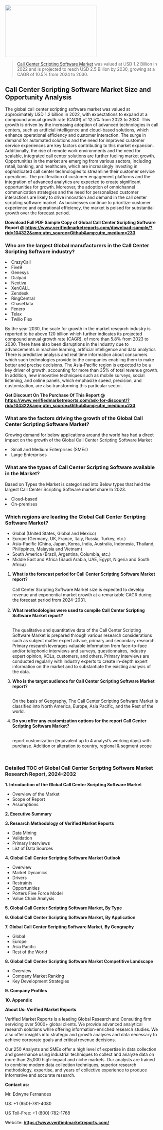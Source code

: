 <img src="https://ffe5etoiles.com/wp-content/uploads/2024/12/MST1-300x171.png" alt="" width="300" height="171" class="alignnone size-medium wp-image-20088" /><blockquote><p><p><a href="https://www.verifiedmarketreports.com/download-sample/?rid=104322&utm_source=Github&utm_medium=233" target="_blank">Call Center Scripting Software Market</a> was valued at USD 1.2 Billion in 2022 and is projected to reach USD 2.5 Billion by 2030, growing at a CAGR of 10.5% from 2024 to 2030.</p></blockquote><p><h2>Call Center Scripting Software Market Size and Opportunity Analysis</h2> The global call center scripting software market was valued at approximately USD 1.2 billion in 2022, with expectations to expand at a compound annual growth rate (CAGR) of 12.5% from 2023 to 2030. This growth is driven by the increasing adoption of advanced technologies in call centers, such as artificial intelligence and cloud-based solutions, which enhance operational efficiency and customer interaction. The surge in demand for automated solutions and the need for improved customer service experiences are key factors contributing to this market expansion. Additionally, the rise of remote work environments and the need for scalable, integrated call center solutions are further fueling market growth. Opportunities in the market are emerging from various sectors, including retail, banking, and healthcare, which are increasingly investing in sophisticated call center technologies to streamline their customer service operations. The proliferation of customer engagement platforms and the integration of advanced analytics are expected to create significant opportunities for growth. Moreover, the adoption of omnichannel communication strategies and the need for personalized customer interactions are likely to drive innovation and demand in the call center scripting software market. As businesses continue to prioritize customer experience and operational efficiency, the market is poised for substantial growth over the forecast period. </p><p class=""><strong>Download Full PDF Sample Copy of Global Call Center Scripting Software Report @ <a href="https://www.verifiedmarketreports.com/download-sample/?rid=104322&amp;utm_source=Github&amp;utm_medium=233" target="_blank">https://www.verifiedmarketreports.com/download-sample/?rid=104322&amp;utm_source=Github&amp;utm_medium=233</a></strong></p><h3 id="" class="">Who are the largest Global manufacturers in the Call Center Scripting Software industry?</h3><p><li>CrazyCall</li><li> Five9</li><li> Genesys</li><li> Dialpad</li><li> Nextiva</li><li> XenCALL</li><li> Zendesk</li><li> RingCentral</li><li> ChaseData</li><li> Fenero</li><li> Telax</li><li> Twilio Flex</li></p><div class=""><div class="" dir="" data-message-author-role="" data-message-id="" data-message-model-slug=""><div class=""><div class=""><div class=""><div class="" dir="" data-message-author-role="" data-message-id="" data-message-model-slug=""><div class=""><div class=""><p>By the year 2030, the scale for growth in the market research industry is reported to be above 120 billion which further indicates its projected compound annual growth rate (CAGR), of more than 5.8% from 2023 to 2030. There have also been disruptions in the industry due to advancements in machine learning, artificial intelligence and data analytics There is predictive analysis and real time information about consumers which such technologies provide to the companies enabling them to make better and precise decisions. The Asia-Pacific region is expected to be a key driver of growth, accounting for more than 35% of total revenue growth. In addition, new innovative techniques such as mobile surveys, social listening, and online panels, which emphasize speed, precision, and customization, are also transforming this particular sector.</p><p><strong>Get Discount On The Purchase Of This Report @&nbsp; <a href="https://www.verifiedmarketreports.com/ask-for-discount/?rid=104322&amp;utm_source=Github&amp;utm_medium=233" target="_blank">https://www.verifiedmarketreports.com/ask-for-discount/?rid=104322&amp;utm_source=Github&amp;utm_medium=233</a></strong></p></div></div></div></div></div></div></div></div><h3 id="" class="">What are the factors driving the growth of the Global Call Center Scripting Software Market?</h3><p id="" class="">Growing demand for below applications around the world has had a direct impact on the growth of the Global Call Center Scripting Software Market</p><p id="" class=""><li>Small and Medium Enterprises (SMEs)</li><li> Large Enterprises</li></p><h3 id="" class="">What are the types of Call Center Scripting Software available in the Market?</h3><p id="" class="">Based on Types the Market is categorized into Below types that held the largest Call Center Scripting Software market share In 2023.</p><p id="" class=""><li>Cloud-based</li><li> On-premises</li></p><h3 id="" class="">Which regions are leading the Global Call Center Scripting Software Market?</h3><ul><li>Global (United States, Global and Mexico)</li><li>Europe (Germany, UK, France, Italy, Russia, Turkey, etc.)</li><li>Asia-Pacific (China, Japan, Korea, India, Australia, Indonesia, Thailand, Philippines, Malaysia and Vietnam)</li><li>South America (Brazil, Argentina, Columbia, etc.)</li><li>Middle East and Africa (Saudi Arabia, UAE, Egypt, Nigeria and South Africa)</li></ul><p><ol><li><strong>What is the forecast period for Call Center Scripting Software Market report?<br /></strong><br /><span data-sheets-root="1" data-sheets-value="{&quot;1&quot;:2,&quot;2&quot;:&quot;XXXX size is expected to develop revenue and exponential market growth at a remarkable CAGR during the forecast period from 2024&ndash;2030.&quot;}" data-sheets-userformat="{&quot;2&quot;:12674,&quot;4&quot;:{&quot;1&quot;:2,&quot;2&quot;:16776960},&quot;10&quot;:2,&quot;11&quot;:0,&quot;15&quot;:&quot;Arial&quot;,&quot;16&quot;:12}">Call Center Scripting Software Market size is expected to develop revenue and exponential market growth at a remarkable CAGR during the forecast period from 2024&ndash;2031.</span><br /><br /></li><li><strong>What methodologies were used to compile Call Center Scripting Software Market report?<br /><br /></strong><p>The qualitative and quantitative data of the&nbsp;Call Center Scripting Software Market is prepared through various research considerations such as subject matter expert advice, primary and secondary research. Primary research leverages valuable information from face-to-face and/or telephonic interviews and surveys, questionnaires, industry expert opinion, KOLs, customers, and others. Primary interviews are conducted regularly with industry experts to create in-depth expert information on the market and to substantiate the existing analysis of the data.&nbsp;</p></li><li><strong>Who is the target audience for Call Center Scripting Software Market report?<br /><br /></strong><p>On the basis of Geography, The&nbsp;Call Center Scripting Software Market is classified into North America, Europe, Asia Pacific, and the Rest of the world.</p></li><li><strong>Do you offer any customization options for the report Call Center Scripting Software Market?<br /><br /></strong><p>report customization (equivalent up to 4 analyst&rsquo;s working days) with purchase. Addition or alteration to country, regional &amp; segment scope</p><p>&nbsp;</p></li></ol></p><h3 id="" class="">Detailed TOC of Global Call Center Scripting Software Market Research Report, 2024-2032</h3><p id="" class=""><strong>1. Introduction of the Global Call Center Scripting Software Market</strong></p><ul><li>Overview of the Market</li><li>Scope of Report</li><li>Assumptions</li></ul><p id="" class=""><strong>2. Executive Summary</strong></p><p id="" class=""><strong>3. Research Methodology of&nbsp;Verified Market Reports</strong></p><ul><li>Data Mining</li><li>Validation</li><li>Primary Interviews</li><li>List of Data Sources</li></ul><p id="" class=""><strong>4. Global Call Center Scripting Software Market Outlook</strong></p><ul><li>Overview</li><li>Market Dynamics</li><li>Drivers</li><li>Restraints</li><li>Opportunities</li><li>Porters Five Force Model</li><li>Value Chain Analysis</li></ul><p id="" class=""><strong>5. Global Call Center Scripting Software Market, By&nbsp;Type</strong></p><p id="" class=""><strong>6. Global Call Center Scripting Software Market, By Application</strong></p><p id="" class=""><strong>7. Global Call Center Scripting Software Market, By Geography</strong></p><ul><li>Global</li><li>Europe</li><li>Asia Pacific</li><li>Rest of the World</li></ul><p id="" class=""><strong>8. Global Call Center Scripting Software Market Competitive Landscape</strong></p><ul><li>Overview</li><li>Company Market Ranking</li><li>Key Development Strategies</li></ul><p id="" class=""><strong>9. Company Profiles</strong></p><p id="" class=""><strong>10. Appendix</strong></p><p id="" class=""><strong>About Us: Verified Market Reports</strong></p><p id="" class="">Verified Market Reports is a leading Global Research and Consulting firm servicing over 5000+ global clients. We provide advanced analytical research solutions while offering information-enriched research studies. We also offer insights into strategic and growth analyses and data necessary to achieve corporate goals and critical revenue decisions.</p><p id="" class="">Our 250 Analysts and SMEs offer a high level of expertise in data collection and governance using industrial techniques to collect and analyze data on more than 25,000 high-impact and niche markets. Our analysts are trained to combine modern data collection techniques, superior research methodology, expertise, and years of collective experience to produce informative and accurate research.</p><p id="" class=""><strong>Contact us:</strong></p><p id="" class="">Mr. Edwyne Fernandes</p><p id="" class="">US: +1 (650)-781-4080</p><p id="" class="">US Toll-Free: +1 (800)-782-1768</p><p id="" class="">Website: <a target="" data-test-app-aware-link=""><strong>https://www.verifiedmarketreports.com/</strong></a></p>
